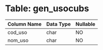 # Table: gen_usocubs

| Column Name | Data Type | Nullable |
|-------------|-----------|----------|
| cod_uso | char | NO |
| nom_uso | char | NO |
